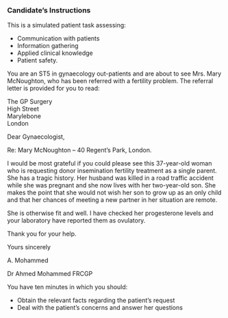 ### Candidate’s Instructions

This is a simulated patient task assessing:

- Communication with patients
- Information gathering
- Applied clinical knowledge
- Patient safety.

You are an ST5 in gynaecology out-patients and are about to see Mrs. Mary McNoughton, who has been referred with a fertility problem. The referral letter is provided for you to read:

The GP Surgery  
High Street  
Marylebone  
London

Dear Gynaecologist,

Re: Mary McNoughton – 40 Regent’s Park, London.

I would be most grateful if you could please see this 37-year-old woman who is requesting donor insemination fertility treatment as a single parent. She has a tragic history. Her husband was killed in a road traffic accident while she was pregnant and she now lives with her two-year-old son. She makes the point that she would not wish her son to grow up as an only child and that her chances of meeting a new partner in her situation are remote.

She is otherwise fit and well. I have checked her progesterone levels and your laboratory have reported them as ovulatory.

Thank you for your help.

Yours sincerely

A. Mohammed

Dr Ahmed Mohammed FRCGP

You have ten minutes in which you should:

- Obtain the relevant facts regarding the patient’s request
- Deal with the patient’s concerns and answer her questions